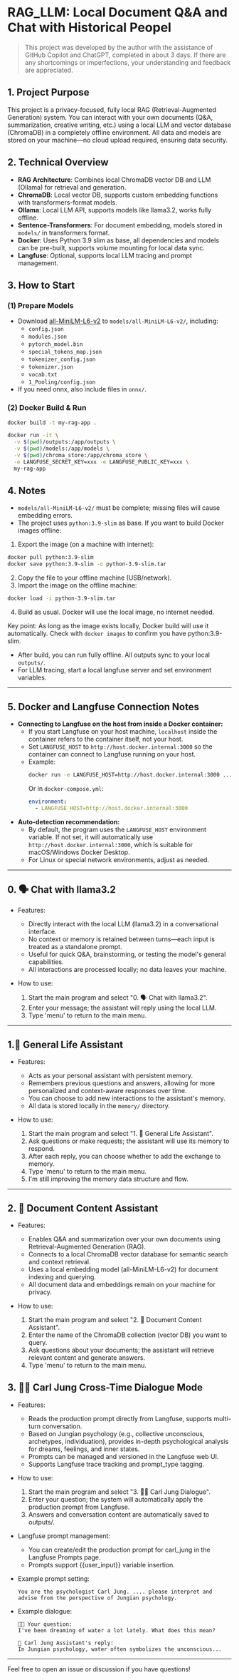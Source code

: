 # RAG_LLM: Local Document Q&A and Chat with Historical Peopel

> This project was developed by the author with the assistance of GitHub Copilot and ChatGPT, completed in about 3 days.
If there are any shortcomings or imperfections, your understanding and feedback are appreciated.

## 1. Project Purpose
This project is a privacy-focused, fully local RAG (Retrieval-Augmented Generation) system. You can interact with your own documents (Q&A, summarization, creative writing, etc.) using a local LLM and vector database (ChromaDB) in a completely offline environment. All data and models are stored on your machine—no cloud upload required, ensuring data security.

## 2. Technical Overview
- **RAG Architecture**: Combines local ChromaDB vector DB and LLM (Ollama) for retrieval and generation.
- **ChromaDB**: Local vector DB, supports custom embedding functions with transformers-format models.
- **Ollama**: Local LLM API, supports models like llama3.2, works fully offline.
- **Sentence-Transformers**: For document embedding, models stored in `models/` in transformers format.
- **Docker**: Uses Python 3.9 slim as base, all dependencies and models can be pre-built, supports volume mounting for local data sync.
- **Langfuse**: Optional, supports local LLM tracing and prompt management.

## 3. How to Start
### (1) Prepare Models
- Download [all-MiniLM-L6-v2](https://huggingface.co/sentence-transformers/all-MiniLM-L6-v2/tree/main) to `models/all-MiniLM-L6-v2/`, including:
  - `config.json`
  - `modules.json`
  - `pytorch_model.bin`
  - `special_tokens_map.json`
  - `tokenizer_config.json`
  - `tokenizer.json`
  - `vocab.txt`
  - `1_Pooling/config.json`
- If you need onnx, also include files in `onnx/`.

### (2) Docker Build & Run
```sh
docker build -t my-rag-app .

docker run -it \
  -v $(pwd)/outputs:/app/outputs \
  -v $(pwd)/models:/app/models \
  -v $(pwd)/chroma_store:/app/chroma_store \
  -e LANGFUSE_SECRET_KEY=xxx -e LANGFUSE_PUBLIC_KEY=xxx \
  my-rag-app
```


## 4. Notes
- `models/all-MiniLM-L6-v2/` must be complete; missing files will cause embedding errors.
- The project uses `python:3.9-slim` as base. If you want to build Docker images offline:

1. Export the image (on a machine with internet):
```sh
docker pull python:3.9-slim
docker save python:3.9-slim -o python-3.9-slim.tar
```
2. Copy the file to your offline machine (USB/network).
3. Import the image on the offline machine:
```sh
docker load -i python-3.9-slim.tar
```
4. Build as usual. Docker will use the local image, no internet needed.

Key point: As long as the image exists locally, Docker build will use it automatically.
Check with `docker images` to confirm you have python:3.9-slim.
- After build, you can run fully offline. All outputs sync to your local `outputs/`.
- For LLM tracing, start a local langfuse server and set environment variables.

---

## 5. Docker and Langfuse Connection Notes
- **Connecting to Langfuse on the host from inside a Docker container:**
  - If you start Langfuse on your host machine, `localhost` inside the container refers to the container itself, not your host.
  - Set `LANGFUSE_HOST` to `http://host.docker.internal:3000` so the container can connect to Langfuse running on your host.
  - Example:
    ```sh
    docker run -e LANGFUSE_HOST=http://host.docker.internal:3000 ...
    ```
    Or in `docker-compose.yml`:
    ```yaml
    environment:
      - LANGFUSE_HOST=http://host.docker.internal:3000
    ```
- **Auto-detection recommendation:**
  - By default, the program uses the `LANGFUSE_HOST` environment variable. If not set, it will automatically use `http://host.docker.internal:3000`, which is suitable for macOS/Windows Docker Desktop.
  - For Linux or special network environments, adjust as needed.

---

## 0. 🗣️ Chat with llama3.2

- Features:
  - Directly interact with the local LLM (llama3.2) in a conversational interface.
  - No context or memory is retained between turns—each input is treated as a standalone prompt.
  - Useful for quick Q&A, brainstorming, or testing the model's general capabilities.
  - All interactions are processed locally; no data leaves your machine.

- How to use:
  1. Start the main program and select "0. 🗣️ Chat with llama3.2".
  2. Enter your message; the assistant will reply using the local LLM.
  3. Type 'menu' to return to the main menu.

---

## 1.🧍 General Life Assistant

- Features:
  - Acts as your personal assistant with persistent memory.
  - Remembers previous questions and answers, allowing for more personalized and context-aware responses over time.
  - You can choose to add new interactions to the assistant's memory.
  - All data is stored locally in the `memory/` directory.

- How to use:
  1. Start the main program and select "1. 🧍 General Life Assistant".
  2. Ask questions or make requests; the assistant will use its memory to respond.
  3. After each reply, you can choose whether to add the exchange to memory.
  4. Type 'menu' to return to the main menu.
  5. I'm still improving the memory data structure and flow.

---

## 2. 📄 Document Content Assistant

- Features:
  - Enables Q&A and summarization over your own documents using Retrieval-Augmented Generation (RAG).
  - Connects to a local ChromaDB vector database for semantic search and context retrieval.
  - Uses a local embedding model (all-MiniLM-L6-v2) for document indexing and querying.
  - All document data and embeddings remain on your machine for privacy.

- How to use:
  1. Start the main program and select "2. 📄 Document Content Assistant".
  2. Enter the name of the ChromaDB collection (vector DB) you want to query.
  3. Ask questions about your documents; the assistant will retrieve relevant content and generate answers.
  4. Type 'menu' to return to the main menu.


## 3. 🧑‍💼 Carl Jung Cross-Time Dialogue Mode

- Features:
  - Reads the production prompt directly from Langfuse, supports multi-turn conversation.
  - Based on Jungian psychology (e.g., collective unconscious, archetypes, individuation), provides in-depth psychological analysis for dreams, feelings, and inner states.
  - Prompts can be managed and versioned in the Langfuse web UI.
  - Supports Langfuse trace tracking and prompt_type tagging.

- How to use:
  1. Start the main program and select "3. 🧑‍💼 Carl Jung Dialogue".
  2. Enter your question; the system will automatically apply the production prompt from Langfuse.
  3. Answers and conversation content are automatically saved to outputs/.

- Langfuse prompt management:
  - You can create/edit the production prompt for carl_jung in the Langfuse Prompts page.
  - Prompts support {{user_input}} variable insertion.

- Example prompt setting:
  ```
  You are the psychologist Carl Jung. .... please interpret and advise from the perspective of Jungian psychology.
  ```

- Example dialogue:
  ```
  🧑‍💼 Your question:
  I've been dreaming of water a lot lately. What does this mean?

  🧠 Carl Jung Assistant's reply:
  In Jungian psychology, water often symbolizes the unconscious...
  ```

---
Feel free to open an issue or discussion if you have questions!
